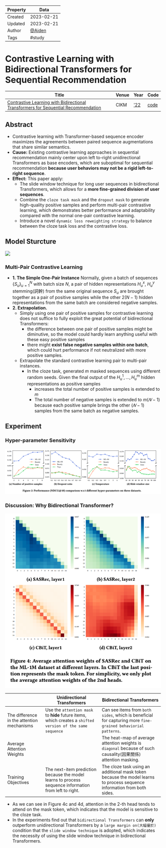 | Property  | Data |
|-|-|
| Created | 2023-02-21 |
| Updated | 2023-02-21 |
| Author | [@Aiden](https://github.com/Aidenzich) |
| Tags | #study |

# Contrastive Learning with Bidirectional Transformers for Sequential Recommendation
| Title | Venue | Year | Code |
|-|-|-|-|
| [Contrastive Learning with Bidirectional Transformers for Sequential Recommendation](https://arxiv.org/pdf/2208.03895.pdf) | CIKM | ['22](https://www.cikm2022.org/papers-posters) | [code](https://github.com/hw-du/CBiT/tree/master.) |
## Abstract
- Contrastive learning with Transformer-based sequence encoder maximizes the agreements between paired sequence augmentations that share similar semantics. 
- **Cause:** Existing contrastive learning approaches in sequential recommendation mainly center upon left to-right unidirectional Transformers as base encoders, which are suboptimal for sequential recommendation **because user behaviors may not be a rigid left-to-right sequence**.
- **Effect:** This paper apply: 
    - The slide window technique for long user sequences in bidirectional Transformers, which allows for a **more fine-grained division of user sequences**. 
    - Combine the `cloze task mask` and the `dropout mask` to generate high-quality positive samples and perform multi-pair contrastive learning, which demonstrates better performance and adaptability compared with the normal one-pair contrastive learning. 
    - Introduce a novel `dynamic loss reweighting strategy` to balance between the cloze task loss and the contrastive loss. 

## Model Sturcture
![](https://i.imgur.com/GhXsIfE.png)

### Multi-Pair Contrastive Learning
- **1. The Simple One-Pair Instance**
Normally, given a batch of sequences $\{S_u\}^N_{u=1}$ with batch size $N$, a pair of hidden representations $H^x_u$, $H^y_u$ stemming(詞幹) from the same original sequence $S_u$ are brought together as a pair of positive samples while the other $2(N -1 )$ hidden representations from the same batch are considered negative samples.
- **2. Extrapolation.**
    - Simply using one pair of positive samples for contrastive learning does not suffice to fully exploit the great potential of bidirectional Transformers:
        - the difference between one pair of positive samples might be diminutive, so the model could hardly learn anything useful with these easy positive samples
        - there might **exist false negative samples within one batch**, which could hurt performance if not neutralized with more positive samples. 
    - Extrapolate the standard contrastive learning pair to multi-pair instances.
        - In the cloze task, generated $m$ masked sequences using different random seeds. Given the final output of the $H^1_u,..., H^m_u$ hidden representations as positive samples
            - increases the total number of positive samples is extended to $m$
            - The total number of negative samples is extended to $m(𝑁 −1)$ because each positive sample brings the other $(𝑁-1)$ samples from the same batch as negative samples.


## Experiment
### Hyper-parameter Sensitivity
![hyper-param](./assets/hyper-param.png)

### Discussion: Why Bidirectional Transformer?
![attention_weights](./assets/attention_weights.png)

|  | Unidirectional Transformers | Bidirectional Transformers |
|-|-|-|
| The difference in the attention mechanisms | Use the `attention mask` to **hide** future items, which creates a `shifted version of the same sequence` | Can see items from `both sides`, which is beneficial for capturing more `fine-grained behaviorial patterns`. |
| Average Attention Weights | | The heat-map of average attention weights is `diagonal` because of such causality(因果關係) attention masking. |
| Training Objectives | The next-item prediction because the model learns to process sequence information from left to right. | The cloze task using an additional mask token because the model learns to process sequence information from both sides. |

- As we can see in Figure 4c and 4d, attention in the 2-th head tends to attend on the mask token, which indicates that the model is sensitive to the cloze task.
- In the experiments find out that `bidirectional Transformers` can **only** outperform unidirectional Transformers by a `large margin on(大幅優於)`  condition that the `slide window technique` is adopted, which indicates the necessity of using the slide window technique in bidirectional Transformers.